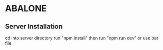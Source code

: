 # ABALONE

## Server Installation

cd into server directory
run "npm install"
then run "npm run dev" or use bat file
